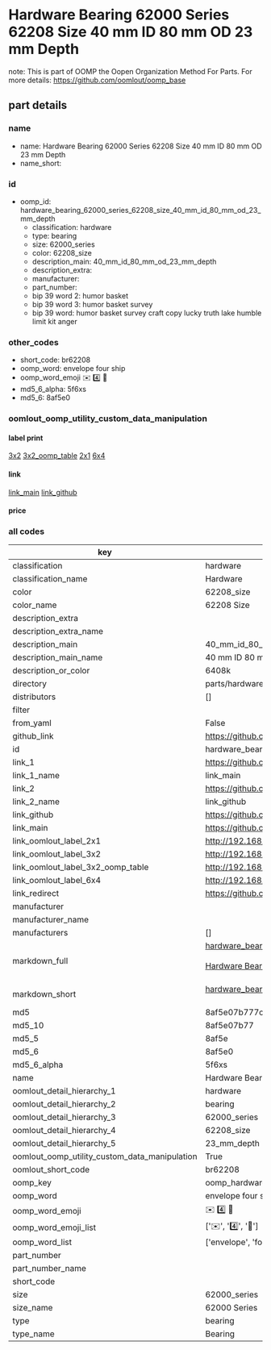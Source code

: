 # Hardware Bearing 62000 Series 62208 Size 40 mm ID 80 mm OD 23 mm Depth  

note: This is part of OOMP the Oopen Organization Method For Parts. For more details: https://github.com/oomlout/oomp_base

##  part details
  







### name
* name: Hardware Bearing 62000 Series 62208 Size 40 mm ID 80 mm OD 23 mm Depth
* name_short: 
### id
* oomp_id: hardware_bearing_62000_series_62208_size_40_mm_id_80_mm_od_23_mm_depth
  * classification: hardware
  * type: bearing
  * size: 62000_series
  * color: 62208_size
  * description_main: 40_mm_id_80_mm_od_23_mm_depth
  * description_extra: 
  * manufacturer: 
  * part_number: 
  * bip 39 word 2: humor basket
  * bip 39 word 3: humor basket survey
  * bip 39 word: humor basket survey craft copy lucky truth lake humble limit kit anger

### other_codes
* short_code: br62208
* oomp_word: envelope four ship
* oomp_word_emoji :envelope: :four: :ship:
* md5_6_alpha: 5f6xs
* md5_6: 8af5e0






### oomlout_oomp_utility_custom_data_manipulation
#### label print
[3x2](http://192.168.1.245:1112/?label=oomp%205f6xs)
[3x2_oomp_table](http://192.168.1.108:1112/?label=oomp%205f6xs)
[2x1](http://192.168.1.242:1112/?label=oomp%205f6xs)
[6x4](http://192.168.1.55:1112/?label=oomp%205f6xs)    

#### link

[link_main](https://github.com/oomlout/oomlout_oomp_version_1_messy/tree/main/parts/hardware_bearing_62000_series_62208_size_40_mm_id_80_mm_od_23_mm_depth) [link_github](https://github.com/oomlout/oomlout_oomp_version_1_messy/tree/main/parts/hardware_bearing_62000_series_62208_size_40_mm_id_80_mm_od_23_mm_depth)                             

#### price







### all codes 
| key | value |  
| --- | --- |  
| classification | hardware |  
| classification_name | Hardware |  
| color | 62208_size |  
| color_name | 62208 Size |  
| description_extra |  |  
| description_extra_name |  |  
| description_main | 40_mm_id_80_mm_od_23_mm_depth |  
| description_main_name | 40 mm ID 80 mm OD 23 mm Depth |  
| description_or_color | 6408k |  
| directory | parts/hardware_bearing_62000_series_62208_size_40_mm_id_80_mm_od_23_mm_depth |  
| distributors | [] |  
| filter |  |  
| from_yaml | False |  
| github_link | https://github.com/oomlout/oomlout_oomp_part_src/tree/main/parts/hardware_bearing_62000_series_62208_size_40_mm_id_80_mm_od_23_mm_depth |  
| id | hardware_bearing_62000_series_62208_size_40_mm_id_80_mm_od_23_mm_depth |  
| link_1 | https://github.com/oomlout/oomlout_oomp_version_1_messy/tree/main/parts/hardware_bearing_62000_series_62208_size_40_mm_id_80_mm_od_23_mm_depth |  
| link_1_name | link_main |  
| link_2 | https://github.com/oomlout/oomlout_oomp_version_1_messy/tree/main/parts/hardware_bearing_62000_series_62208_size_40_mm_id_80_mm_od_23_mm_depth |  
| link_2_name | link_github |  
| link_github | https://github.com/oomlout/oomlout_oomp_version_1_messy/tree/main/parts/hardware_bearing_62000_series_62208_size_40_mm_id_80_mm_od_23_mm_depth |  
| link_main | https://github.com/oomlout/oomlout_oomp_version_1_messy/tree/main/parts/hardware_bearing_62000_series_62208_size_40_mm_id_80_mm_od_23_mm_depth |  
| link_oomlout_label_2x1 | http://192.168.1.242:1112/?label=oomp%205f6xs |  
| link_oomlout_label_3x2 | http://192.168.1.245:1112/?label=oomp%205f6xs |  
| link_oomlout_label_3x2_oomp_table | http://192.168.1.108:1112/?label=oomp%205f6xs |  
| link_oomlout_label_6x4 | http://192.168.1.55:1112/?label=oomp%205f6xs |  
| link_redirect | https://github.com/oomlout/oomlout_oomp_version_1_messy/tree/main/parts/hardware_bearing_62000_series_62208_size_40_mm_id_80_mm_od_23_mm_depth |  
| manufacturer |  |  
| manufacturer_name |  |  
| manufacturers | [] |  
| markdown_full | [hardware_bearing_62000_series_62208_size_40_mm_id_80_mm_od_23_mm_depth](none)<br>[](none)<br>[Hardware Bearing 62000 Series 62208 Size 40 Mm Id 80 Mm Od 23 Mm Depth](none)<br><br> |  
| markdown_short | [hardware_bearing_62000_series_62208_size_40_mm_id_80_mm_od_23_mm_depth](none)<br><br> |  
| md5 | 8af5e07b777cbd3a12980321b544cb78 |  
| md5_10 | 8af5e07b77 |  
| md5_5 | 8af5e |  
| md5_6 | 8af5e0 |  
| md5_6_alpha | 5f6xs |  
| name | Hardware Bearing 62000 Series 62208 Size 40 mm ID 80 mm OD 23 mm Depth |  
| oomlout_detail_hierarchy_1 | hardware |  
| oomlout_detail_hierarchy_2 | bearing |  
| oomlout_detail_hierarchy_3 | 62000_series |  
| oomlout_detail_hierarchy_4 | 62208_size |  
| oomlout_detail_hierarchy_5 | 23_mm_depth |  
| oomlout_oomp_utility_custom_data_manipulation | True |  
| oomlout_short_code | br62208 |  
| oomp_key | oomp_hardware_bearing_62000_series_62208_size_40_mm_id_80_mm_od_23_mm_depth |  
| oomp_word | envelope four ship |  
| oomp_word_emoji | :envelope: :four: :ship: |  
| oomp_word_emoji_list | [':envelope:', ':four:', ':ship:'] |  
| oomp_word_list | ['envelope', 'four', 'ship'] |  
| part_number |  |  
| part_number_name |  |  
| short_code |  |  
| size | 62000_series |  
| size_name | 62000 Series |  
| type | bearing |  
| type_name | Bearing |  
